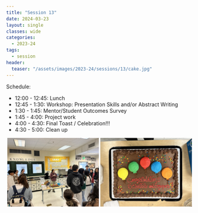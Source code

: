 ```yaml
---
title: "Session 13"
date: 2024-03-23
layout: single
classes: wide
categories:
  - 2023-24
tags:
  - session
header:
  teaser: "/assets/images/2023-24/sessions/13/cake.jpg"
---
```


Schedule:
- 12:00 - 12:45: Lunch
- 12:45 - 1:30: Workshop: Presentation Skills and/or Abstract Writing
- 1:30 - 1:45: Mentor/Student Outcomes Survey
- 1:45 - 4:00: Project work
- 4:00 - 4:30: Final Toast / Celebration!!!
- 4:30 - 5:00: Clean up

<p align="center">
    <img src="/assets/images/2023-24/sessions/13/speech.jpg" width="49%" />
    <img src="/assets/images/2023-24/sessions/13/cake.jpg" width="49%" />
</p>

